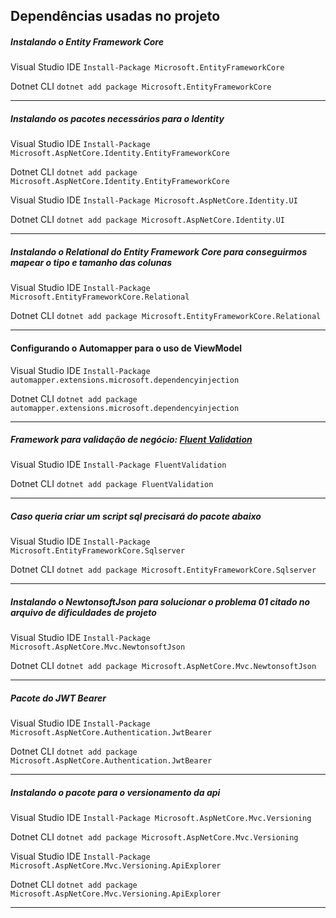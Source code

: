 ## Dependências usadas no projeto

##### Instalando o Entity Framework Core

Visual Studio IDE
`Install-Package Microsoft.EntityFrameworkCore`

Dotnet CLI
`dotnet add package Microsoft.EntityFrameworkCore`


------------


##### Instalando os pacotes necessários para o Identity

Visual Studio IDE
`Install-Package Microsoft.AspNetCore.Identity.EntityFrameworkCore`

Dotnet CLI
`dotnet add package Microsoft.AspNetCore.Identity.EntityFrameworkCore`

Visual Studio IDE
`Install-Package Microsoft.AspNetCore.Identity.UI`

Dotnet CLI
`dotnet add package Microsoft.AspNetCore.Identity.UI`


------------


##### Instalando o Relational do Entity Framework Core para conseguirmos mapear o tipo e tamanho das colunas

Visual Studio IDE
`Install-Package Microsoft.EntityFrameworkCore.Relational`

Dotnet CLI
`dotnet add package Microsoft.EntityFrameworkCore.Relational`


------------


#### Configurando o Automapper para o uso de ViewModel

Visual Studio IDE
`Install-Package automapper.extensions.microsoft.dependencyinjection`

Dotnet CLI
`dotnet add package automapper.extensions.microsoft.dependencyinjection`


------------


##### Framework para validação de negócio: [Fluent Validation](http://https://docs.fluentvalidation.net/en/latest/installation.html "Fluent Validation")

Visual Studio IDE
`Install-Package FluentValidation`

Dotnet CLI
`dotnet add package FluentValidation`


------------


##### Caso queria criar um script sql precisará do pacote abaixo

Visual Studio IDE
`Install-Package Microsoft.EntityFrameworkCore.Sqlserver`

Dotnet CLI
`dotnet add package Microsoft.EntityFrameworkCore.Sqlserver`


------------


##### Instalando o NewtonsoftJson para solucionar o problema 01 citado no arquivo de dificuldades de projeto

Visual Studio IDE
`Install-Package Microsoft.AspNetCore.Mvc.NewtonsoftJson`

Dotnet CLI
`dotnet add package Microsoft.AspNetCore.Mvc.NewtonsoftJson`


------------


##### Pacote do JWT Bearer

Visual Studio IDE
`Install-Package Microsoft.AspNetCore.Authentication.JwtBearer`

Dotnet CLI
`dotnet add package Microsoft.AspNetCore.Authentication.JwtBearer`


------------


##### Instalando o pacote para o versionamento da api

Visual Studio IDE
`Install-Package Microsoft.AspNetCore.Mvc.Versioning`

Dotnet CLI
`dotnet add package Microsoft.AspNetCore.Mvc.Versioning`

Visual Studio IDE
`Install-Package Microsoft.AspNetCore.Mvc.Versioning.ApiExplorer`

Dotnet CLI
`dotnet add package Microsoft.AspNetCore.Mvc.Versioning.ApiExplorer`


------------